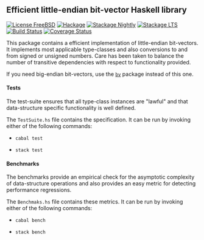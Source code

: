 ## Efficient little-endian bit-vector Haskell library

[![License FreeBSD](https://img.shields.io/badge/license-FreeBSD-brightgreen.svg)](http://opensource.org/licenses/BSD-2-Clause)
[![Hackage](https://img.shields.io/hackage/v/bv-little.svg?style=flat)](https://hackage.haskell.org/package/bv-little)
[![Stackage Nightly](http://stackage.org/package/bv-little/badge/nightly)](http://stackage.org/nightly/package/bv-little)
[![Stackage LTS](http://stackage.org/package/bv-little/badge/lts)](http://stackage.org/lts/package/bv-little)
[![Build Status](https://travis-ci.org/recursion-ninja/bv-little.svg?branch=master)](https://travis-ci.org/recursion-ninja/bv-little)
[![Coverage Status](https://coveralls.io/repos/recursion-ninja/bv-little/badge.svg?branch=master&service=github)](https://coveralls.io/github/recursion-ninja/bv-little?branch=master)

This package contains a efficient implementation of little-endian bit-vectors. It implements most applicable type-classes and also conversions to and from signed or unsigned numbers. Care has been taken to balance the number of transitive dependencies with respect to functionality provided.

If you need big-endian bit-vectors, use the [`bv`](https://hackage.haskell.org/package/bv) package instead of this one.

#### Tests

The test-suite ensures that all type-class instances are "lawful" and that data-structure specific functionality is well defined.

The `TestSuite.hs` file contains the specification. It can be run by invoking either of the following commands:

  * `cabal test`

  * `stack test`

#### Benchmarks

The benchmarks provide an empirical check for the asymptotic complexity of data-structure operations and also provides an easy metric for detecting performance regressions.

The `Benchmaks.hs` file contains these metrics. It can be run by invoking either of the following commands:

  * `cabal bench`

  * `stack bench`

